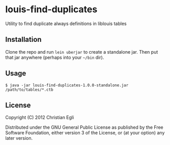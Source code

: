 # louis-find-duplicates

Utility to find duplicate always definitions in liblouis tables

## Installation

Clone the repo and run `lein uberjar` to create a standalone jar. Then
put that jar anywhere (perhaps into your `~/bin` dir).

## Usage

	$ java -jar louis-find-duplicates-1.0.0-standalone.jar /path/to/tables/*.ctb

## License

Copyright (C) 2012 Christian Egli

Distributed under the GNU General Public License as published by the
Free Software Foundation, either version 3 of the License, or (at your
option) any later version.
